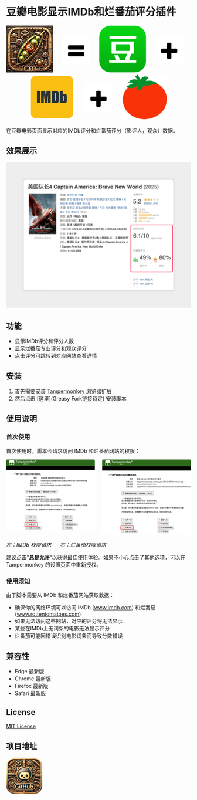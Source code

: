 # 豆瓣电影显示IMDb和烂番茄评分插件

<div align="center">
<img src="assets/icon/alternatives/icon_original.png" width="128" height="128"/>
<img src="assets/icon/equals.png" width="78" height="78" style="margin: 20px 20px;"/>
<img src="assets/icon/douban.png" width="128" height="128"/>
<img src="assets/icon/plus.png" width="78" height="78" style="margin: 20px 20px;"/>
<img src="assets/icon/imdb.png" width="128" height="128"/>
<img src="assets/icon/plus.png" width="78" height="78" style="margin: 20px 20px; "/>
<img src="assets/icon/rottentomatoes.png" width="128" height="128"/>
</div>

在豆瓣电影页面显示对应的IMDb评分和烂番茄评分（影评人，观众）数据。

## 效果展示

![效果展示](assets/screenshots/v1/preview.png)

## 功能
- 显示IMDb评分和评分人数
- 显示烂番茄专业评分和观众评分
- 点击评分可跳转到对应网站查看详情

## 安装
1. 首先需要安装 [Tampermonkey](https://www.tampermonkey.net/) 浏览器扩展
2. 然后点击 [这里](Greasy Fork链接待定) 安装脚本

## 使用说明

### 首次使用
首次使用时，脚本会请求访问 IMDb 和烂番茄网站的权限：


<div style="display: flex; align-items: flex-start; gap: 20px;">
  <div>
    <img src="assets/screenshots/permission-imdb.png" width="400"/>
  </div>
  <div>
    <img src="assets/screenshots/permission-rottentomatoes.png" width="400"/>
  </div>
</div>

<p>
  <em>左：IMDb 权限请求 &nbsp;&nbsp;&nbsp;&nbsp; 右：烂番茄权限请求</em>
</p>

建议点击"**<ins>总是允许</ins>**"以获得最佳使用体验。如果不小心点击了其他选项，可以在 Tampermonkey 的设置页面中重新授权。

### 使用须知
由于脚本需要从 IMDb 和烂番茄网站获取数据：
- 确保你的网络环境可以访问 IMDb (<ins>www.imdb.com</ins>) 和烂番茄 (<ins>www.rottentomatoes.com</ins>)
- 如果无法访问这些网站，对应的评分将无法显示
- 某些在IMDb上无词条的电影无法显示评分
- 烂番茄可能因错误识别电影词条而导致分数错误

## 兼容性
- Edge 最新版
- Chrome 最新版
- Firefox 最新版
- Safari 最新版

## License
[MIT License](LICENSE)

## 项目地址
<a href="https://github.com/fisheepx/douban-imdb-rt" target="_blank">
    <img src="assets/icon/github.png" width="99" height="99"/>
</a>